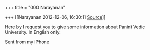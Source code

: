 +++
title = "000 Narayanan"

+++
[[Narayanan	2012-12-06, 16:30:11 [Source](https://groups.google.com/g/bvparishat/c/hJyLtzmLpvc)]]



Here by I request you to give some information about Panini Vedic University. In English only.  
  
Sent from my iPhone


